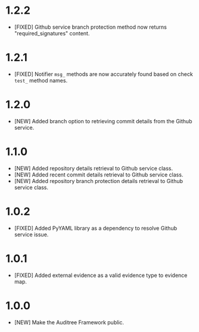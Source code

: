 # 1.2.2

- [FIXED] Github service branch protection method now returns "required_signatures" content.

# 1.2.1

- [FIXED] Notifier `msg_` methods are now accurately found based on check `test_` method names.

# 1.2.0

- [NEW] Added branch option to retrieving commit details from the Github service.

# 1.1.0

- [NEW] Added repository details retrieval to Github service class.
- [NEW] Added recent commit details retrieval to Github service class.
- [NEW] Added repository branch protection details retrieval to Github service class.

# 1.0.2

- [FIXED] Added PyYAML library as a dependency to resolve Github service issue.

# 1.0.1

- [FIXED] Added external evidence as a valid evidence type to evidence map.

# 1.0.0

- [NEW] Make the Auditree Framework public.

